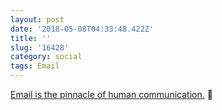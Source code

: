 ```yaml
---
layout: post
date: '2018-05-08T04:33:48.422Z'
title: ''
slug: '16428'
category: social
tags: Email
---
```

[Email is the pinnacle of human communication.](http://email-is-good.com/2018/05/04/everybody-has-an-email/) 🔗

